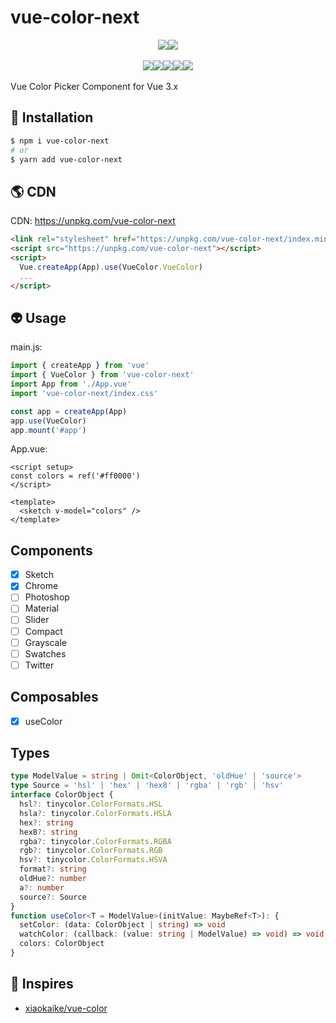 # vue-color-next

<div style="display:flex;width:100%;justify-content:center;">
<img src="https://img.shields.io/npm/v/vue-color-next?color=a1b858&label=version"/>
<img src="https://img.shields.io/npm/dw/vue-color-next" />
</div>
<br />
<div style="display:flex;width:100%;justify-content:center;">
<img src="https://img.shields.io/bundlephobia/min/vue-color-next" />
<img src="https://img.shields.io/github/repo-size/murongg/vue-color-next" />
<img src="https://img.shields.io/npm/l/vue-color-next" />
<img src="https://img.shields.io/github/issues/murongg/vue-color-next" />
<img src="https://img.shields.io/github/issues-pr/murongg/vue-color-next" />
</div>

<br />
Vue Color Picker Component for Vue 3.x
<br />

## 📎 Installation
```sh
$ npm i vue-color-next
# or
$ yarn add vue-color-next
```

## 🌎 CDN

CDN:  https://unpkg.com/vue-color-next
```html
<link rel="stylesheet" href="https://unpkg.com/vue-color-next/index.min.css">
<script src="https://unpkg.com/vue-color-next"></script>
<script>
  Vue.createApp(App).use(VueColor.VueColor)
  ...
</script>
```

## 👽 Usage

main.js:

```js
import { createApp } from 'vue'
import { VueColor } from 'vue-color-next'
import App from './App.vue'
import 'vue-color-next/index.css'

const app = createApp(App)
app.use(VueColor)
app.mount('#app')
```
App.vue:
```vue
<script setup>
const colors = ref('#ff0000')
</script>

<template>
  <sketch v-model="colors" />
</template>
```
## Components
- [x] Sketch
- [x] Chrome
- [ ] Photoshop
- [ ] Material
- [ ] Slider
- [ ] Compact
- [ ] Grayscale
- [ ] Swatches
- [ ] Twitter

## Composables
- [x] useColor

## Types
```ts
type ModelValue = string | Omit<ColorObject, 'oldHue' | 'source'>
type Source = 'hsl' | 'hex' | 'hex8' | 'rgba' | 'rgb' | 'hsv'
interface ColorObject {
  hsl?: tinycolor.ColorFormats.HSL
  hsla?: tinycolor.ColorFormats.HSLA
  hex?: string
  hex8?: string
  rgba?: tinycolor.ColorFormats.RGBA
  rgb?: tinycolor.ColorFormats.RGB
  hsv?: tinycolor.ColorFormats.HSVA
  format?: string
  oldHue?: number
  a?: number
  source?: Source
}
function useColor<T = ModelValue>(initValue: MaybeRef<T>): {
  setColor: (data: ColorObject | string) => void
  watchColor: (callback: (value: string | ModelValue) => void) => void
  colors: ColorObject
}
```

## 🌸 Inspires

- [xiaokaike/vue-color](https://github.com/xiaokaike/vue-color)
